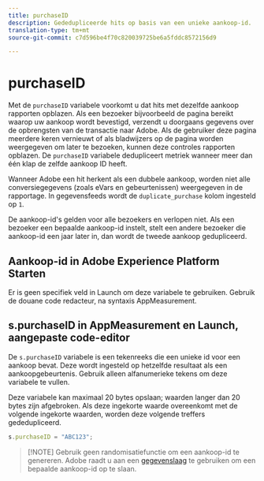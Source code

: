 ```yaml
---
title: purchaseID
description: Gededupliceerde hits op basis van een unieke aankoop-id.
translation-type: tm+mt
source-git-commit: c7d596be4f70c820039725be6a5fddc8572156d9

---
```



# purchaseID

Met de `purchaseID` variabele voorkomt u dat hits met dezelfde aankoop rapporten opblazen. Als een bezoeker bijvoorbeeld de pagina bereikt waarop uw aankoop wordt bevestigd, verzendt u doorgaans gegevens over de opbrengsten van de transactie naar Adobe. Als de gebruiker deze pagina meerdere keren vernieuwt of als bladwijzers op de pagina worden weergegeven om later te bezoeken, kunnen deze controles rapporten opblazen. De `purchaseID` variabele dedupliceert metriek wanneer meer dan één klap de zelfde aankoop ID heeft.

Wanneer Adobe een hit herkent als een dubbele aankoop, worden niet alle conversiegegevens (zoals eVars en gebeurtenissen) weergegeven in de rapportage. In gegevensfeeds wordt de `duplicate_purchase` kolom ingesteld op `1`.

De aankoop-id&#39;s gelden voor alle bezoekers en verlopen niet. Als een bezoeker een bepaalde aankoop-id instelt, stelt een andere bezoeker die aankoop-id een jaar later in, dan wordt de tweede aankoop gedupliceerd.

## Aankoop-id in Adobe Experience Platform Starten

Er is geen specifiek veld in Launch om deze variabele te gebruiken. Gebruik de douane code redacteur, na syntaxis AppMeasurement.

## s.purchaseID in AppMeasurement en Launch, aangepaste code-editor

De `s.purchaseID` variabele is een tekenreeks die een unieke id voor een aankoop bevat. Deze wordt ingesteld op hetzelfde resultaat als een aankoopgebeurtenis. Gebruik alleen alfanumerieke tekens om deze variabele te vullen.

Deze variabele kan maximaal 20 bytes opslaan; waarden langer dan 20 bytes zijn afgebroken. Als deze ingekorte waarde overeenkomt met de volgende ingekorte waarden, worden deze volgende treffers gededupliceerd.

```js
s.purchaseID = "ABC123";
```

> [!NOTE] Gebruik geen randomisatiefunctie om een aankoop-id te genereren. Adobe raadt u aan een [gegevenslaag](../../prepare/data-layer.md) te gebruiken om een bepaalde aankoop-id op te slaan.
